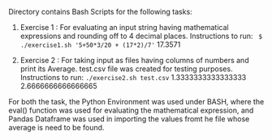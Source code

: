 Directory contains Bash Scripts for the following tasks:
1. Exercise 1 : For evaluating an input string having mathematical expressions and rounding off to 4 decimal places.
    Instructions to run:
       ` $ ./exercise1.sh '5+50*3/20 + (17*2)/7'`
         17.3571

2. Exercise 2 : For taking input as files having columns of numbers and print its Average. test.csv file was created for testing purposes.
   Instructions to run:
           `./exercise2.sh test.csv`
            1.3333333333333333
            2.6666666666666665


For both the task, the Python Environment was used under BASH, where the eval() function was used for evaluating the mathematical expression,
and Pandas Dataframe was used in importing the values fromt he file whose average is need to be found.
